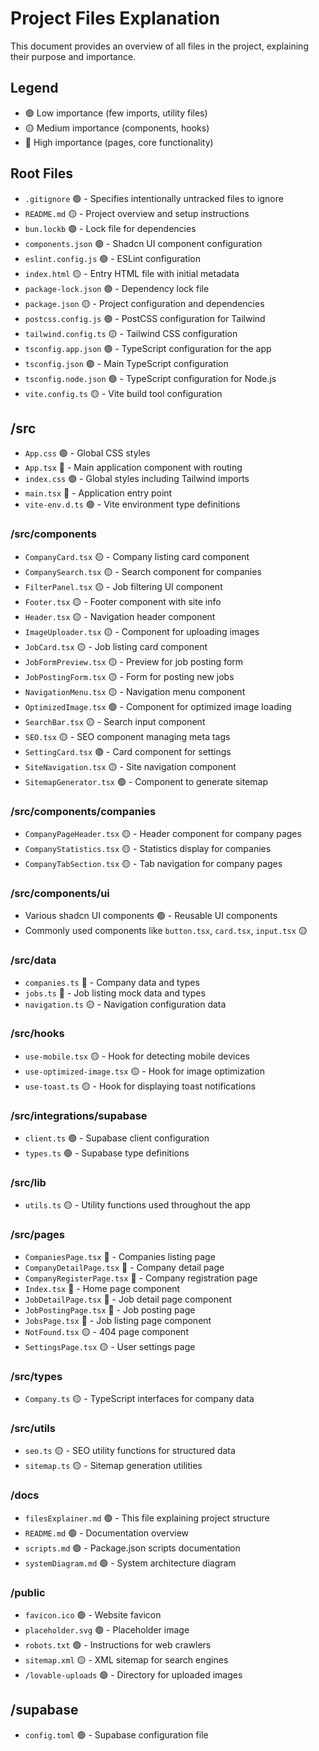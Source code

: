 
# Project Files Explanation

This document provides an overview of all files in the project, explaining their purpose and importance.

## Legend
- 🟢 Low importance (few imports, utility files)
- 🟡 Medium importance (components, hooks)
- 🔴 High importance (pages, core functionality)

## Root Files
- `.gitignore` 🟢 - Specifies intentionally untracked files to ignore
- `README.md` 🟡 - Project overview and setup instructions
- `bun.lockb` 🟢 - Lock file for dependencies
- `components.json` 🟢 - Shadcn UI component configuration
- `eslint.config.js` 🟢 - ESLint configuration
- `index.html` 🟡 - Entry HTML file with initial metadata
- `package-lock.json` 🟢 - Dependency lock file
- `package.json` 🟡 - Project configuration and dependencies
- `postcss.config.js` 🟢 - PostCSS configuration for Tailwind
- `tailwind.config.ts` 🟡 - Tailwind CSS configuration
- `tsconfig.app.json` 🟢 - TypeScript configuration for the app
- `tsconfig.json` 🟢 - Main TypeScript configuration
- `tsconfig.node.json` 🟢 - TypeScript configuration for Node.js
- `vite.config.ts` 🟡 - Vite build tool configuration

## /src
- `App.css` 🟢 - Global CSS styles
- `App.tsx` 🔴 - Main application component with routing
- `index.css` 🟢 - Global styles including Tailwind imports
- `main.tsx` 🔴 - Application entry point
- `vite-env.d.ts` 🟢 - Vite environment type definitions

### /src/components
- `CompanyCard.tsx` 🟡 - Company listing card component
- `CompanySearch.tsx` 🟡 - Search component for companies
- `FilterPanel.tsx` 🟡 - Job filtering UI component
- `Footer.tsx` 🟡 - Footer component with site info
- `Header.tsx` 🟡 - Navigation header component
- `ImageUploader.tsx` 🟡 - Component for uploading images
- `JobCard.tsx` 🟡 - Job listing card component
- `JobFormPreview.tsx` 🟡 - Preview for job posting form
- `JobPostingForm.tsx` 🟡 - Form for posting new jobs
- `NavigationMenu.tsx` 🟡 - Navigation menu component
- `OptimizedImage.tsx` 🟢 - Component for optimized image loading
- `SearchBar.tsx` 🟡 - Search input component
- `SEO.tsx` 🟡 - SEO component managing meta tags
- `SettingCard.tsx` 🟢 - Card component for settings
- `SiteNavigation.tsx` 🟡 - Site navigation component
- `SitemapGenerator.tsx` 🟢 - Component to generate sitemap

### /src/components/companies
- `CompanyPageHeader.tsx` 🟡 - Header component for company pages
- `CompanyStatistics.tsx` 🟡 - Statistics display for companies
- `CompanyTabSection.tsx` 🟡 - Tab navigation for company pages

### /src/components/ui
- Various shadcn UI components 🟢 - Reusable UI components
- Commonly used components like `button.tsx`, `card.tsx`, `input.tsx` 🟡

### /src/data
- `companies.ts` 🔴 - Company data and types
- `jobs.ts` 🔴 - Job listing mock data and types
- `navigation.ts` 🟡 - Navigation configuration data

### /src/hooks
- `use-mobile.tsx` 🟡 - Hook for detecting mobile devices
- `use-optimized-image.tsx` 🟡 - Hook for image optimization
- `use-toast.ts` 🟡 - Hook for displaying toast notifications

### /src/integrations/supabase
- `client.ts` 🟢 - Supabase client configuration
- `types.ts` 🟢 - Supabase type definitions

### /src/lib
- `utils.ts` 🟡 - Utility functions used throughout the app

### /src/pages
- `CompaniesPage.tsx` 🔴 - Companies listing page
- `CompanyDetailPage.tsx` 🔴 - Company detail page
- `CompanyRegisterPage.tsx` 🔴 - Company registration page
- `Index.tsx` 🔴 - Home page component
- `JobDetailPage.tsx` 🔴 - Job detail page component
- `JobPostingPage.tsx` 🔴 - Job posting page
- `JobsPage.tsx` 🔴 - Job listing page component
- `NotFound.tsx` 🟡 - 404 page component
- `SettingsPage.tsx` 🟡 - User settings page

### /src/types
- `Company.ts` 🟡 - TypeScript interfaces for company data

### /src/utils
- `seo.ts` 🟡 - SEO utility functions for structured data
- `sitemap.ts` 🟡 - Sitemap generation utilities

### /docs
- `filesExplainer.md` 🟢 - This file explaining project structure
- `README.md` 🟢 - Documentation overview
- `scripts.md` 🟢 - Package.json scripts documentation
- `systemDiagram.md` 🟢 - System architecture diagram

### /public
- `favicon.ico` 🟢 - Website favicon
- `placeholder.svg` 🟢 - Placeholder image
- `robots.txt` 🟢 - Instructions for web crawlers
- `sitemap.xml` 🟡 - XML sitemap for search engines
- `/lovable-uploads` 🟢 - Directory for uploaded images

## /supabase
- `config.toml` 🟢 - Supabase configuration file

